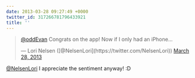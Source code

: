 ```yaml
---
date: 2013-03-28 09:27:49 +0000
twitter_id: 317266781796433921
title: ''
---
```


<blockquote class="twitter-tweet"><p lang="en" dir="ltr"><a href="https://twitter.com/oddEvan?ref_src=twsrc%5Etfw">@oddEvan</a> Congrats on the app! Now if I only had an iPhone...</p>&mdash; Lori Nelsen ([@NelsenLori](https://twitter.com/NelsenLori)) <a href="https://twitter.com/NelsenLori/status/317260858780704769?ref_src=twsrc%5Etfw">March 28, 2013</a></blockquote>
<script async src="https://platform.twitter.com/widgets.js" charset="utf-8"></script>

[@NelsenLori](https://twitter.com/NelsenLori) I appreciate the sentiment anyway! :D
